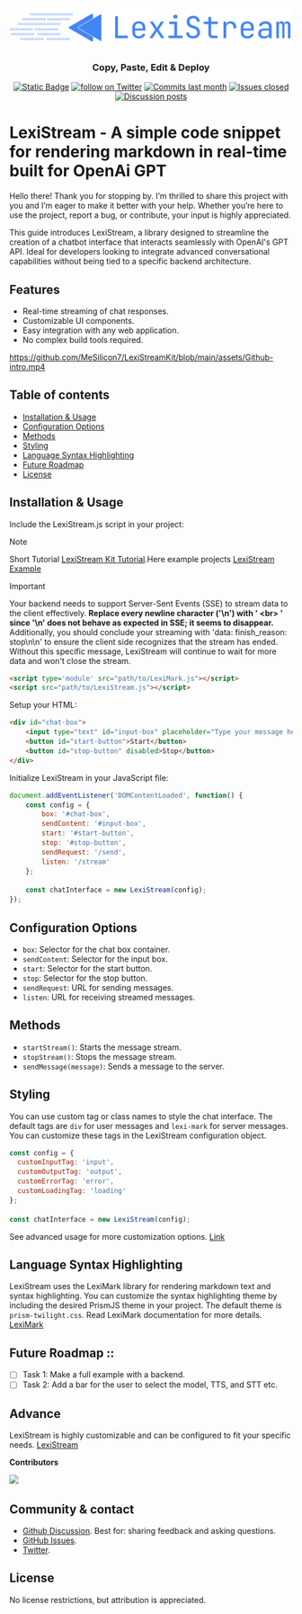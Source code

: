 
<p align="center">
  <a href="https://lexistreamkit.mesilicon7.com" target="_blank" rel="noopener noreferrer">
    <img src="assets/Logo.svg" alt="LexiStream logo" width="600"> 
  </a>
</p>


<h3 align="center">Copy, Paste, Edit & Deploy</h3>
<p align="center">
    <a href="https://lexistreamkit.mesilicon7.com" target="_blank">
        <img alt="Static Badge" src="https://img.shields.io/badge/Product-F04438"></a>
    <a href="https://twitter.com/intent/follow?screen_name=mesilicon7" target="_blank">
        <img src="https://img.shields.io/twitter/follow/mesilicon7?logo=X&color=%20%23f5f5f5"
            alt="follow on Twitter"></a>
    <a href="https://github.com/MeSilicon7/LexiStreamKit/graphs/commit-activity" target="_blank">
        <img alt="Commits last month" src="https://img.shields.io/github/commit-activity/m/MeSilicon7/LexiStreamKit?labelColor=%20%2332b583&color=%20%2312b76a"></a>
    <a href="https://github.com/MeSilicon7/LexiStreamKit/" target="_blank">
        <img alt="Issues closed" src="https://img.shields.io/github/issues-search?query=repo%3AMeSilicon7%2FLexiStreamKit%20is%3Aclosed&label=issues%20closed&labelColor=%20%237d89b0&color=%20%235d6b98"></a>
    <a href="https://github.com/MeSilicon7/LexiStreamKit/discussions/" target="_blank">
        <img alt="Discussion posts" src="https://img.shields.io/github/discussions/MeSilicon7/LexiStreamKit?labelColor=%20%239b8afb&color=%20%237a5af8"></a>
</p>

<!-- <p align="center">
  <a href="./README.md"><img alt="README in English" src="https://img.shields.io/badge/English-blue?style=flat-square&logo=github"></a>
  <a href="./README_CN.md"><img alt="简体中文版自述文件" src="https://img.shields.io/badge/简体中文-red?style=flat-square&logo=github"></a>
  <a href="./README_JP.md"><img alt="日本語のREADME" src="https://img.shields.io/badge/日本語-purple?style=flat-square&logo=github"></a>
  <a href="./README_ES.md"><img alt="README en Español" src="https://img.shields.io/badge/Español-yellow?style=flat-square&logo=github"></a>
  <a href="./README_FR.md"><img alt="README en Français" src="https://img.shields.io/badge/Français-green?style=flat-square&logo=github"></a>
  <a href="./README_MS.md"><img alt="README in Malay" src="https://img.shields.io/badge/Malay-orange?style=flat-square&logo=github"></a>
  <a href="./README_TR.md"><img alt="README in Korean" src="https://img.shields.io/badge/한국어-pink?style=flat-square&logo=github"></a>
  <a href="./README_AR.md"><img alt="README بالعربية" src="https://img.shields.io/badge/العربية-lightgrey?style=flat-square&logo=github"></a>
  <a href="./README_RU.md"><img alt="README in Russian" src="https://img.shields.io/badge/Русский-cyan?style=flat-square&logo=github"></a>
  <a href="./README_KO.md"><img alt="README in Korean" src="https://img.shields.io/badge/한국어-pink?style=flat-square&logo=github"></a>
  <a href="./README_IT.md"><img alt="README in Italian" src="https://img.shields.io/badge/Italian-blue?style=flat-square&logo=github"></a>
  <a href="./README_DE.md"><img alt="README in German" src="https://img.shields.io/badge/German-green?style=flat-square&logo=github"></a>
  <a href="./README_PT.md"><img alt="README in Portuguese" src="https://img.shields.io/badge/Portuguese-yellow?style=flat-square&logo=github"></a>
  <a href="./README_VI.md"><img alt="README in Vietnamese" src="https://img.shields.io/badge/Vietnamese-orange?style=flat-square&logo=github"></a>
  <a href="./README_BN.md"><img alt="README in Bengali" src="https://img.shields.io/badge/Bengali-cyan?style=flat-square&logo=github"></a>
  <a href="./README_ID.md"><img alt="README in Indonesian" src="https://img.shields.io/badge/Indonesian-yellow?style=flat-square&logo=github"></a>
  <a href="./README_TH.md"><img alt="README in Thai" src="https://img.shields.io/badge/Thai-lightgrey?style=flat-square&logo=github"></a>
</p> -->


# LexiStream - A simple code snippet for rendering markdown in real-time built for OpenAi GPT

Hello there! Thank you for stopping by. I’m thrilled to share this project with you and I’m eager to make it better with your help. Whether you’re here to use the project, report a bug, or contribute, your input is highly appreciated.

This guide introduces LexiStream, a library designed to streamline the creation of a chatbot interface that interacts seamlessly with OpenAI's GPT API. Ideal for developers looking to integrate advanced conversational capabilities without being tied to a specific backend architecture.

## Features

- Real-time streaming of chat responses.
- Customizable UI components.
- Easy integration with any web application.
- No complex build tools required.

https://github.com/MeSilicon7/LexiStreamKit/blob/main/assets/Github-intro.mp4

## Table of contents

- [Installation & Usage](#installation--usage)
- [Configuration Options](#configuration-options)
- [Methods](#methods)
- [Styling](#styling)
- [Language Syntax Highlighting](#language-syntax-highlighting)
- [Future Roadmap](#future-roadmap)
- [License](#license)



## Installation & Usage

Include the LexiStream.js script in your project:

> [!NOTE]
> Short Tutorial [LexiStream Kit Tutorial](https://lexistreamkit.mesilicon7.com).Here example projects [LexiStream Example](https://lexistreamkit.mesilicon7.com) 

> [!IMPORTANT]
> Your backend needs to support Server-Sent Events (SSE) to stream data to the client effectively. **Replace every newline character ('\n') with ' \<br\> ' since '\n' does not behave as expected in SSE; it seems to disappear.** Additionally, you should conclude your streaming with 'data: finish_reason: stop\n\n' to ensure the client side recognizes that the stream has ended. Without this specific message, LexiStream will continue to wait for more data and won't close the stream.


```html
<script type='module' src="path/to/LexiMark.js"></script>
<script src="path/to/LexiStream.js"></script>
```

Setup your HTML:

```html
<div id="chat-box">
    <input type="text" id="input-box" placeholder="Type your message here...">
    <button id="start-button">Start</button>
    <button id="stop-button" disabled>Stop</button>
</div>
```

Initialize LexiStream in your JavaScript file:

```javascript
document.addEventListener('DOMContentLoaded', function() {
    const config = {
        box: '#chat-box',
        sendContent: '#input-box',
        start: '#start-button',
        stop: '#stop-button',
        sendRequest: '/send',
        listen: '/stream'
    };

    const chatInterface = new LexiStream(config);
});
```



## Configuration Options

- `box`: Selector for the chat box container.
- `sendContent`: Selector for the input box.
- `start`: Selector for the start button.
- `stop`: Selector for the stop button.
- `sendRequest`: URL for sending messages.
- `listen`: URL for receiving streamed messages.

## Methods

- `startStream()`: Starts the message stream.
- `stopStream()`: Stops the message stream.
- `sendMessage(message)`: Sends a message to the server.


## Styling

You can use custom tag or class names to style the chat interface. The default tags are `div` for user messages and `lexi-mark` for server messages. You can customize these tags in the LexiStream configuration object.

```javascript
const config = {
  customInputTag: 'input',
  customOutputTag: 'output',
  customErrorTag: 'error',
  customLoadingTag: 'loading'
};

const chatInterface = new LexiStream(config);
```

See advanced usage for more customization options. [Link](#advance)

## Language Syntax Highlighting

LexiStream uses the LexiMark library for rendering markdown text and syntax highlighting. You can customize the syntax highlighting theme by including the desired PrismJS theme in your project. The default theme is `prism-twilight.css`. Read LexiMark documentation for more details. 
[LexiMark](docs/LexiMark/README-LexiMark.md)

## Future Roadmap ::

- [ ] Task 1: Make a full example with a backend.
- [ ] Task 2: Add a bar for the user to select the model, TTS, and STT etc.

## Advance

LexiStream is highly customizable and can be configured to fit your specific needs. [LexiStream](docs/LexiStream/README.md)


**Contributors**

<a href="https://github.com/MeSilicon7/LexiStreamKit/graphs/contributors">
  <img src="https://contrib.rocks/image?repo=MeSilicon7/LexiStreamKit" />
</a>

## Community & contact

* [Github Discussion](https://github.com/MeSilicon7/LexiStreamKit/discussions). Best for: sharing feedback and asking questions.
* [GitHub Issues](https://github.com/MeSilicon7/LexiStreamKit/issues).
* [Twitter](https://twitter.com/mesilicon7).


<!-- ## Star history

[![Star History Chart](https://api.star-history.com/svg?repos=MeSilicon7/LexiStreamKit&type=Date)](https://star-history.com/#MeSilicon7/LexiStreamKit&Date) -->


## License

No license restrictions, but attribution is appreciated.
